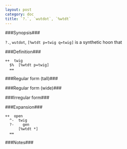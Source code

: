 ```yaml
---
layout: post
category: doc
title: `?.`, `wutdot`, `%wtdt`
---
```


###Synopsis###

`?.`, `wutdot`, `[%wtdt p=twig q=twig]` is a synthetic hoon that

###Definition###

    ++  twig  
      $%  [%wtdt p=twig]
      ==

###Regular form (tall)###

###Regular form (wide)###

###Irregular form###

###Expansion###
    
    ++  open
      ^-  twig
      ?-    gen
          [%wtdt *]
      ==

###Notes###

